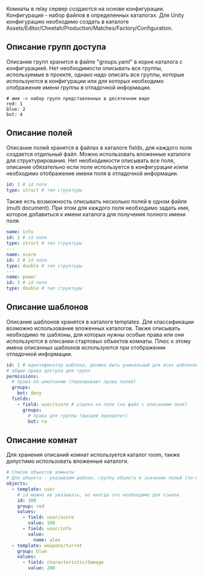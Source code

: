 Комнаты в relay сервер создаются на основе конфигурации. Конфигурация - набор файлов в определенных каталогах. Для Unity
конфигурацию необходимо создать в каталоге Assets/Editor/Cheetah/Production/Matches/Factory/Configuration.

## Описание групп доступа

Описание групп хранится в файле "groups.yaml" в корне каталога с конфигурацией. Нет необходимости описывать все группы,
используемые в проекте, однако надо описать все группы, которые используются в конфигурации или для которых необходимо
отображение имени группы в отладочной информации.

```уaml
# имя -> набор групп представленных в десятичном виде 
red: 1
blue: 2
bot: 4
```

## Описание полей

Описание полей хранятся в файлах в каталоге fields, для каждого поля создается отдельный файл. Можно использовать
вложенные каталоги для структурирования. Нет необходимости описывать все поля, описание обязательно если поле
используется в конфигурации и/или необходимо отображение имени поля в отладочной информации.

```yaml
id: 1 # id поля
type: struct # тип структуры
```

Также есть возможность описывать несколько полей в одном файле (multi document). При этом для каждого поля необходимо
задать имя, которое добавиться к имени каталога для получения полного имени поля.

```yaml
name: info
id: 1 # id поля
type: struct # тип структуры
---
name: score
id: 2 # id поля
type: double # тип структуры
---
name: power
id: 3 # id поля
type: double # тип структуры

```

## Описание шаблонов

Описание шаблонов хранятся в каталоге templates. Для классификации возможно использование вложенных каталогов. Также
описывать необходимо те шаблоны, для которых нужны особые права или они используются в описании стартовых объектов
комнаты. Плюс к этому имена описанных шаблонов используются при отображении отладочной информации.

```yaml
id: 1 # идентификатор шаблона, должен быть уникальный для всех шаблонов
# общие права доступа для групп
permissions:
  # права по-умолчанию (перекрывают права полей)
  groups:
    bot: deny
  fields:
    - field: user/score # ссылка на поле (на файл с описанием поля)
      groups:
        # права для группы (высший приоритет)
        bot: rw
```

## Описание комнат

Для хранения описаний комнат используется каталог room, также допустимо использовать вложенные каталоги.

```yaml
# Список объектов комнаты
# Для объекта - указываем шаблон, группу объекта и значение полей (по-необходимости)
objects:
  - template: user
    # id можно не указывать, но иногда это необходимо для ссылок
    id: 100
    group: red
    values:
      - field: user/score
        value: 100
      - field: user/info
        value:
          name: alex
  - template: weapons/turret
    group: blue
    values:
      - field: characteristic/damage
        value: 200
```
